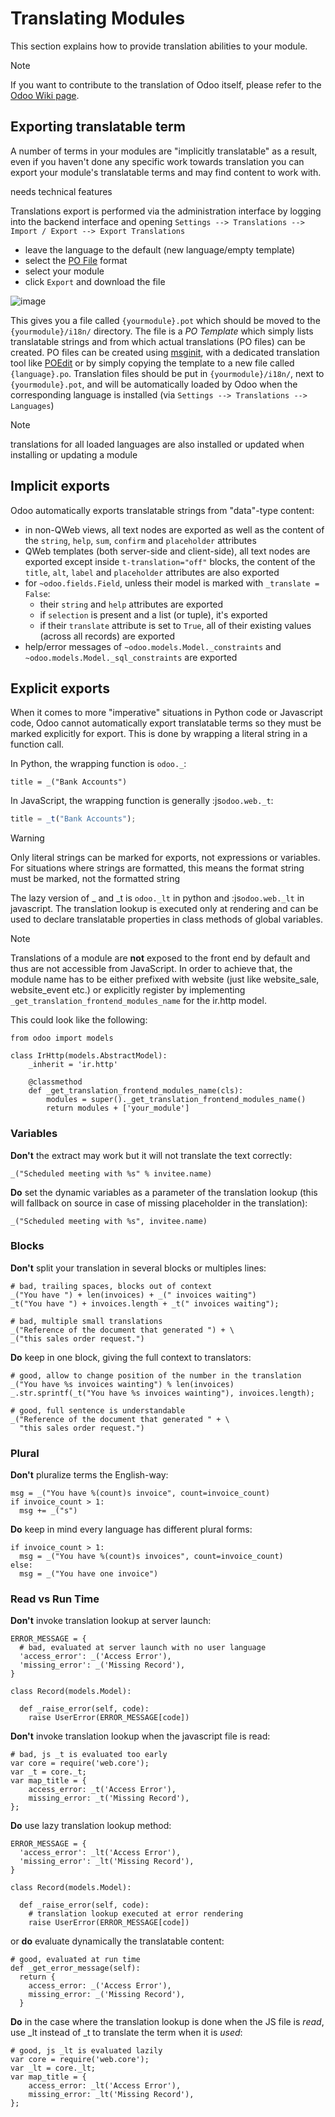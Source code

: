 # Translating Modules

This section explains how to provide translation abilities to your
module.

<div class="note">

<div class="title">

Note

</div>

If you want to contribute to the translation of Odoo itself, please
refer to the [Odoo Wiki
page](https://github.com/odoo/odoo/wiki/Translations).

</div>

## Exporting translatable term

A number of terms in your modules are "implicitly translatable" as a
result, even if you haven't done any specific work towards translation
you can export your module's translatable terms and may find content to
work with.

<div class="todo">

needs technical features

</div>

Translations export is performed via the administration interface by
logging into the backend interface and opening `Settings -->
Translations
--> Import / Export --> Export Translations`

  - leave the language to the default (new language/empty template)
  - select the [PO
    File](https://en.wikipedia.org/wiki/Gettext#Translating) format
  - select your module
  - click `Export` and download the file

![image](translations/po-export.png)

This gives you a file called `{yourmodule}.pot` which should be moved to
the `{yourmodule}/i18n/` directory. The file is a *PO Template* which
simply lists translatable strings and from which actual translations (PO
files) can be created. PO files can be created using
[msginit](https://www.gnu.org/software/gettext/manual/gettext.html#Creating),
with a dedicated translation tool like [POEdit](https://poedit.net/) or
by simply copying the template to a new file called `{language}.po`.
Translation files should be put in `{yourmodule}/i18n/`, next to
`{yourmodule}.pot`, and will be automatically loaded by Odoo when the
corresponding language is installed (via `Settings --> Translations -->
Languages`)

<div class="note">

<div class="title">

Note

</div>

translations for all loaded languages are also installed or updated when
installing or updating a module

</div>

## Implicit exports

Odoo automatically exports translatable strings from "data"-type
content:

  - in non-QWeb views, all text nodes are exported as well as the
    content of the `string`, `help`, `sum`, `confirm` and `placeholder`
    attributes
  - QWeb templates (both server-side and client-side), all text nodes
    are exported except inside `t-translation="off"` blocks, the content
    of the `title`, `alt`, `label` and `placeholder` attributes are also
    exported
  - for `~odoo.fields.Field`, unless their model is marked with
    `_translate = False`:
      - their `string` and `help` attributes are exported
      - if `selection` is present and a list (or tuple), it's exported
      - if their `translate` attribute is set to `True`, all of their
        existing values (across all records) are exported
  - help/error messages of `~odoo.models.Model._constraints` and
    `~odoo.models.Model._sql_constraints` are exported

## Explicit exports

When it comes to more "imperative" situations in Python code or
Javascript code, Odoo cannot automatically export translatable terms so
they must be marked explicitly for export. This is done by wrapping a
literal string in a function call.

In Python, the wrapping function is `odoo._`:

    title = _("Bank Accounts")

In JavaScript, the wrapping function is generally :js`odoo.web._t`:

``` javascript
title = _t("Bank Accounts");
```

<div class="warning">

<div class="title">

Warning

</div>

Only literal strings can be marked for exports, not expressions or
variables. For situations where strings are formatted, this means the
format string must be marked, not the formatted string

</div>

The lazy version of <span class="title-ref">\_</span> and
<span class="title-ref">\_t</span> is `odoo._lt` in python and
:js`odoo.web._lt` in javascript. The translation lookup is executed only
at rendering and can be used to declare translatable properties in class
methods of global variables.

<div class="note">

<div class="title">

Note

</div>

Translations of a module are **not** exposed to the front end by default
and thus are not accessible from JavaScript. In order to achieve that,
the module name has to be either prefixed with
<span class="title-ref">website</span> (just like
<span class="title-ref">website\_sale</span>,
<span class="title-ref">website\_event</span> etc.) or explicitly
register by implementing `_get_translation_frontend_modules_name` for
the <span class="title-ref">ir.http</span> model.

This could look like the following:

    from odoo import models
    
    class IrHttp(models.AbstractModel):
        _inherit = 'ir.http'
    
        @classmethod
        def _get_translation_frontend_modules_name(cls):
            modules = super()._get_translation_frontend_modules_name()
            return modules + ['your_module']

</div>

### Variables

**Don't** the extract may work but it will not translate the text
correctly:

    _("Scheduled meeting with %s" % invitee.name)

**Do** set the dynamic variables as a parameter of the translation
lookup (this will fallback on source in case of missing placeholder in
the translation):

    _("Scheduled meeting with %s", invitee.name)

### Blocks

**Don't** split your translation in several blocks or multiples lines:

    # bad, trailing spaces, blocks out of context
    _("You have ") + len(invoices) + _(" invoices waiting")
    _t("You have ") + invoices.length + _t(" invoices waiting");
    
    # bad, multiple small translations
    _("Reference of the document that generated ") + \
    _("this sales order request.")

**Do** keep in one block, giving the full context to translators:

    # good, allow to change position of the number in the translation
    _("You have %s invoices wainting") % len(invoices)
    _.str.sprintf(_t("You have %s invoices wainting"), invoices.length);
    
    # good, full sentence is understandable
    _("Reference of the document that generated " + \
      "this sales order request.")

### Plural

**Don't** pluralize terms the English-way:

    msg = _("You have %(count)s invoice", count=invoice_count)
    if invoice_count > 1:
      msg += _("s")

**Do** keep in mind every language has different plural forms:

    if invoice_count > 1:
      msg = _("You have %(count)s invoices", count=invoice_count)
    else:
      msg = _("You have one invoice")

### Read vs Run Time

**Don't** invoke translation lookup at server launch:

    ERROR_MESSAGE = {
      # bad, evaluated at server launch with no user language
      'access_error': _('Access Error'),
      'missing_error': _('Missing Record'),
    }
    
    class Record(models.Model):
    
      def _raise_error(self, code):
        raise UserError(ERROR_MESSAGE[code])

**Don't** invoke translation lookup when the javascript file is read:

    # bad, js _t is evaluated too early
    var core = require('web.core');
    var _t = core._t;
    var map_title = {
        access_error: _t('Access Error'),
        missing_error: _t('Missing Record'),
    };

**Do** use lazy translation lookup method:

    ERROR_MESSAGE = {
      'access_error': _lt('Access Error'),
      'missing_error': _lt('Missing Record'),
    }
    
    class Record(models.Model):
    
      def _raise_error(self, code):
        # translation lookup executed at error rendering
        raise UserError(ERROR_MESSAGE[code])

or **do** evaluate dynamically the translatable content:

    # good, evaluated at run time
    def _get_error_message(self):
      return {
        access_error: _('Access Error'),
        missing_error: _('Missing Record'),
      }

**Do** in the case where the translation lookup is done when the JS file
is *read*, use <span class="title-ref">\_lt</span> instead of
<span class="title-ref">\_t</span> to translate the term when it is
*used*:

    # good, js _lt is evaluated lazily
    var core = require('web.core');
    var _lt = core._lt;
    var map_title = {
        access_error: _lt('Access Error'),
        missing_error: _lt('Missing Record'),
    };
